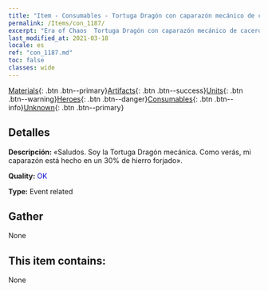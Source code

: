 ```yaml
---
title: "Item - Consumables - Tortuga Dragón con caparazón mecánico de cacerola"
permalink: /Items/con_1187/
excerpt: "Era of Chaos  Tortuga Dragón con caparazón mecánico de cacerola"
last_modified_at: 2021-03-18
locale: es
ref: "con_1187.md"
toc: false
classes: wide
---
```

 [Materials](/es/Items/){: .btn .btn--primary}[Artifacts](/es/Items/Artifacts/){: .btn .btn--success}[Units](/es/Items/Units/){: .btn .btn--warning}[Heroes](/es/Items/Heroes/){: .btn .btn--danger}[Consumables](/es/Items/Consumables/){: .btn .btn--info}[Unknown](/es/Items/Unknown/){: .btn .btn--primary}

## Detalles
 **Descripción:** «Saludos. Soy la Tortuga Dragón mecánica. Como verás, mi caparazón está hecho en un 30% de hierro forjado».

 **Quality:** <span style="color: #0000CD">OK</span>

 **Type:** Event related

## Gather

  None

## This item contains:

  None

